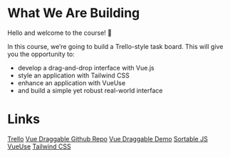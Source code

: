 # What We Are Building
Hello and welcome to the course! 👋

In this course, we’re going to build a Trello-style task board. This will give you the opportunity to:

* develop a drag-and-drop interface with Vue.js
* style an application with Tailwind CSS
* enhance an application with VueUse
* and build a simple yet robust real-world interface

# Links

[Trello](https://trello.com/)
[Vue Draggable Github Repo](https://github.com/SortableJS/vue.draggable.next)
[Vue Draggable Demo](https://sortablejs.github.io/vue.draggable.next/#/simple)
[Sortable JS](https://github.com/SortableJS/Sortable)
[VueUse](https://vueuse.org/)
[Tailwind CSS](https://tailwindcss.com/)
